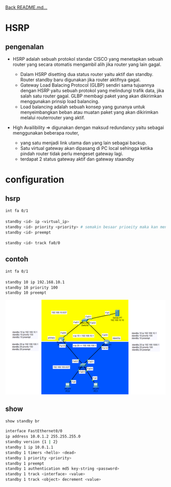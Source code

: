 <a href="../../README.md#back">Back README.md...</a>

# HSRP
## pengenalan
- HSRP adalah sebuah protokol standar CISCO yang menetapkan sebuah router yang secara otomatis mengambil alih jika router yang lain gagal. 
    - Dalam HSRP disetting dua status router yaitu aktif dan standby. Router standby baru digunakan jika router aktifnya gagal.
    - Gateway Load Balacing Protocol (GLBP) sendiri sama tujuannya dengan HSRP yaitu sebuah protokol yang melindungi trafik data, jika salah satu router gagal. GLBP membagi paket yang akan dikirimkan menggunakan prinsip load balancing.
    - Load balancing adalah sebuah konsep yang gunanya untuk menyeimbangkan beban atau muatan paket yang akan dikirimkan melalui routerrouter yang aktif.

- High Availibility => digunakan dengan maksud redundancy yaitu sebagai menggunakan beberapa router, 
    - yang satu menjadi link utama dan yang lain sebagai backup. 
    - Satu virtual gateway akan dipasang di PC local sehingga ketika pindah router tidak perlu mengeset gateway lagi.
    - terdapat 2 status gateway aktif dan gateway staandby

# configuration
## hsrp
```bash
int fa 0/1

standby <id> ip <virtual_ip>
standby <id> priority <priority> # semakin besaar prioeity maka kan menjadi primary
standby <id> preempt

standby <id> track fa0/0
```

## contoh
```bash
int fa 0/1

standby 10 ip 192.168.10.1
standby 10 priority 100
standby 10 preempt
```
![alt text](image-1.png)

## show
```bash
show standby br
```

```bash
interface FastEthernet0/0
ip address 10.0.1.2 255.255.255.0
standby version {1 | 2}
standby 1 ip 10.0.1.1
standby 1 timers <hello> <dead>
standby 1 priority <priority>
standby 1 preempt
standby 1 authentication md5 key-string <password>
standby 1 track <interface> <value>
standby 1 track <object> decrement <value>
```